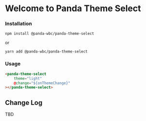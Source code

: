 # Welcome to Panda Theme Select

### Installation
```npm install @panda-wbc/panda-theme-select```

or 

```yarn add @panda-wbc/panda-theme-select```

### Usage

```html
<panda-theme-select
	theme="light"
	@change="${onThemeChange}"
></panda-theme-select>
```

## Change Log

TBD